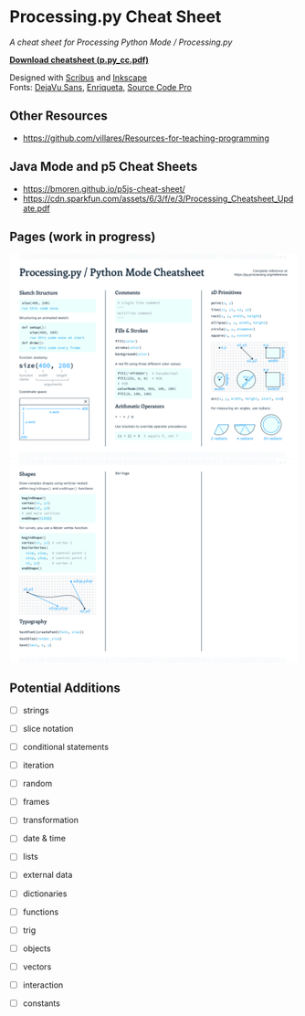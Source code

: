 # Processing.py Cheat Sheet

*A cheat sheet for Processing Python Mode / Processing.py*

**[Download cheatsheet (p.py_cc.pdf)](p.py_cc.pdf)**

Designed with [Scribus](https://www.scribus.net/) and [Inkscape](https://inkscape.org/)  
Fonts: [DejaVu Sans](https://dejavu-fonts.github.io/), [Enriqueta](https://fonts.google.com/specimen/Enriqueta), [Source Code Pro](https://fonts.google.com/specimen/Source+Code+Pro)

## Other Resources

* https://github.com/villares/Resources-for-teaching-programming

## Java Mode and p5 Cheat Sheets 

* https://bmoren.github.io/p5js-cheat-sheet/
* https://cdn.sparkfun.com/assets/6/3/f/e/3/Processing_Cheatsheet_Update.pdf

## Pages (work in progress)

![](img/page_1.png)  
![](img/page_2.png)

## Potential Additions

- [ ] strings
- [ ] slice notation
- [ ] conditional statements 
- [ ] iteration
- [ ] random
- [ ] frames
- [ ] transformation
- [ ] date & time
- [ ] lists
- [ ] external data
- [ ] dictionaries
- [ ] functions
- [ ] trig
- [ ] objects
- [ ] vectors
- [ ] interaction
- [ ] constants

